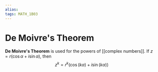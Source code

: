 ```yaml
---
alias: 
tags: MATH_1B03
---
```

# De Moivre's Theorem
**De Moivre's Theorem** is used for the powers of [[complex numbers]]. If $z=r(\cos\alpha+i\sin\alpha)$, then
$$z^k=r^k(\cos(k\alpha)+i\sin(k\alpha))$$
